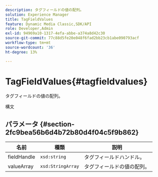 ```yaml
---
description: タグフィールドの値の配列。
solution: Experience Manager
title: TagFieldValues
feature: Dynamic Media Classic,SDK/API
role: Developer,Admin
exl-id: 94969a10-1317-4efa-abbe-a374a8d42c30
source-git-commit: 77c88d5fe20e048f6fad2bb23cb1abe090793acf
workflow-type: tm+mt
source-wordcount: '36'
ht-degree: 13%

---
```


# TagFieldValues{#tagfieldvalues}

タグフィールドの値の配列。

構文

## パラメータ {#section-2fc9bea56b6d4b72b80d4f04c5f9b862}

| 名前 | 種類 | 説明 |
|---|---|---|
| fieldHandle | `xsd:string` | タグフィールドハンドル。 |
| valueArray | `xsd:StringArray` | タグフィールドの値の配列。 |
